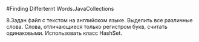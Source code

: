 #Finding Differternt Words.JavaCollections

8.Задан файл с текстом на английском языке. Выделить все различные слова. Слова, отличающиеся только регистром букв, считать одинаковыми. Использовать класс HashSet.
